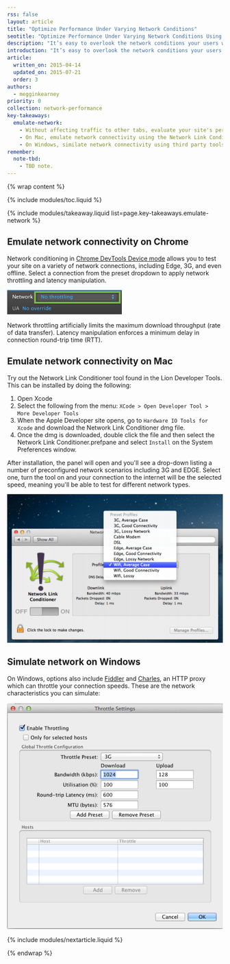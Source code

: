 ```yaml
---
rss: false
layout: article
title: "Optimize Performance Under Varying Network Conditions"
seotitle: "Optimize Performance Under Varying Network Conditions Using Chrome DevTools Device Mode"
description: "It’s easy to overlook the network conditions your users will face on mobile. Use tools to emulate different network conditions, fix up any load time issues and your users will thank you."
introduction: "It’s easy to overlook the network conditions your users will face on mobile. Use tools to emulate different network conditions, fix up any load time issues and your users will thank you."
article:
  written_on: 2015-04-14
  updated_on: 2015-07-21
  order: 3
authors:
  - megginkearney
priority: 0
collection: network-performance
key-takeaways:
  emulate-network:
    - Without affecting traffic to other tabs, evaluate your site's performance using the Chrome DevTools network emulator.
    - On Mac, emulate network connectivity using the Network Link Conditioner tool.
    - On Windows, similate network connectivity using third party tools including <a href="http://www.telerik.com/fiddler">Fiddler</a> and <a href="http://www.charlesproxy.com/">Charles</a>.
remember:
  note-tbd:
    - TBD note.
---
```

{% wrap content %}

{% include modules/toc.liquid %}

{% include modules/takeaway.liquid list=page.key-takeaways.emulate-network %}

## Emulate network connectivity on Chrome

Network conditioning in
[Chrome DevTools Device mode](tools/setup/device-testing/devtools-emulator)
allows you to test your site on a variety of network connections, including Edge, 3G, and even offline. Select a connection from the preset dropdown to apply network throttling and latency manipulation.

![Device mode network controls](imgs/network-throttling.png)

Network throttling artificially limits the maximum download throughput (rate of data transfer). Latency manipulation enforces a minimum delay in connection round-trip time (RTT).

## Emulate network connectivity on Mac

Try out the Network Link Conditioner tool found in the Lion
Developer Tools. This can be installed by doing the following:

1. Open Xcode
2. Select the following from the menu: `XCode > Open Developer Tool > More Developer Tools`
3. When the Apple Developer site opens, go to `Hardware IO Tools for Xcode` and
download the Network Link Conditioner dmg file.
4. Once the dmg is downloaded, double click the file and then select the Network
Link Conditioner.prefpane and select `Install` on the System Preferences window.

After installation, the panel will open and you'll see a drop-down listing a number of
preconfigured network scenarios including 3G and EDGE. Select one, turn the tool
on and your connection to the internet will be the selected speed, meaning
you'll be able to test for different network types.

![OS X Network Link Conditioner](imgs/network-link-conditioner.png)

## Simulate network on Windows

On Windows, options also include [Fiddler](http://www.telerik.com/fiddler) and
[Charles](http://www.charlesproxy.com/), an HTTP proxy which can throttle your
connection speeds. These are the network characteristics you can simulate:

![Network throttling on other platforms](imgs/throttling.png)

{% include modules/nextarticle.liquid %}

{% endwrap %}
